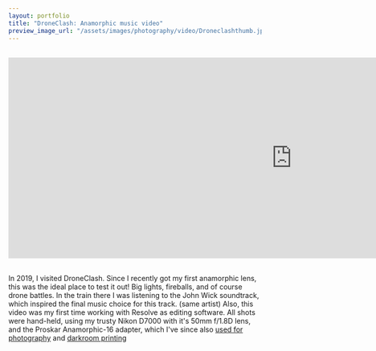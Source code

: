 ```yaml
---
layout: portfolio
title: "DroneClash: Anamorphic music video"
preview_image_url: "/assets/images/photography/video/Droneclashthumb.jpg"
---
```


<br/>

<iframe width="1127" height="400"
src="https://www.youtube.com/embed/t8CGQwxZ_rM"
frameborder="0"
allow="accelerometer; autoplay; encrypted-media; gyroscope; picture-in-picture"
allowfullscreen></iframe>


<br/>
<br/>

In 2019, I visited DroneClash. Since I recently got my first anamorphic lens, this was the ideal place to test it out! Big lights, fireballs, and of course drone battles. In the train there I was listening to the John Wick soundtrack, which inspired the final music choice for this track. (same artist)
Also, this video was my first time working with Resolve as editing software. All shots were hand-held, using my trusty Nikon D7000 with it's 50mm f/1.8D lens, and the Proskar Anamorphic-16 adapter, which I've since also [used for photography](/photography/various/2020-04-19-anamorphic-photography) and [darkroom printing](/photography/various/2020-04-20-anamorphic-darkroom-printing)
